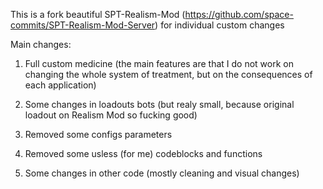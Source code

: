 This is a fork beautiful SPT-Realism-Mod (https://github.com/space-commits/SPT-Realism-Mod-Server) for individual custom changes

Main changes:

1) Full custom medicine (the main features are that I do not work on changing the whole system of treatment, but on the consequences of each application)

2) Some changes in loadouts bots (but realy small, because original loadout on Realism Mod so fucking good)

3) Removed some configs parameters

4) Removed some usless (for me) codeblocks and functions

5) Some changes in other code (mostly cleaning and visual changes)
